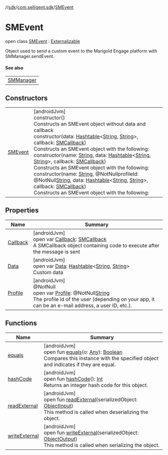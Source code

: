 //[sdk](../../../index.md)/[com.selligent.sdk](../index.md)/[SMEvent](index.md)

# SMEvent

open class [SMEvent](index.md) : [Externalizable](https://developer.android.com/reference/kotlin/java/io/Externalizable.html)

Object used to send a custom event to the Marigold Engage platform with SMManager.sendEvent.

#### See also

| |
|---|
| [SMManager](../-s-m-manager/send-s-m-event.md) |

## Constructors

| | |
|---|---|
| [SMEvent](-s-m-event.md) | [androidJvm]<br>constructor()<br>Constructs an SMEvent object without data and callback<br>constructor(data: [Hashtable](https://developer.android.com/reference/kotlin/java/util/Hashtable.html)&lt;[String](https://developer.android.com/reference/kotlin/java/lang/String.html), [String](https://developer.android.com/reference/kotlin/java/lang/String.html)&gt;, callback: [SMCallback](../-s-m-callback/index.md))<br>Constructs an SMEvent object with the following:<br>constructor(name: [String](https://developer.android.com/reference/kotlin/java/lang/String.html), data: [Hashtable](https://developer.android.com/reference/kotlin/java/util/Hashtable.html)&lt;[String](https://developer.android.com/reference/kotlin/java/lang/String.html), [String](https://developer.android.com/reference/kotlin/java/lang/String.html)&gt;, callback: [SMCallback](../-s-m-callback/index.md))<br>Constructs an SMEvent object with the following:<br>constructor(name: [String](https://developer.android.com/reference/kotlin/java/lang/String.html), @NotNullprofileId: @NotNull[String](https://developer.android.com/reference/kotlin/java/lang/String.html), data: [Hashtable](https://developer.android.com/reference/kotlin/java/util/Hashtable.html)&lt;[String](https://developer.android.com/reference/kotlin/java/lang/String.html), [String](https://developer.android.com/reference/kotlin/java/lang/String.html)&gt;, callback: [SMCallback](../-s-m-callback/index.md))<br>Constructs an SMEvent object with the following: |

## Properties

| Name | Summary |
|---|---|
| [Callback](-callback.md) | [androidJvm]<br>open var [Callback](-callback.md): [SMCallback](../-s-m-callback/index.md)<br>A SMCallback object containing code to execute after the message is sent |
| [Data](-data.md) | [androidJvm]<br>open var [Data](-data.md): [Hashtable](https://developer.android.com/reference/kotlin/java/util/Hashtable.html)&lt;[String](https://developer.android.com/reference/kotlin/java/lang/String.html), [String](https://developer.android.com/reference/kotlin/java/lang/String.html)&gt;<br>Custom data |
| [Profile](-profile.md) | [androidJvm]<br>@NotNull<br>open var [Profile](-profile.md): @NotNull[String](https://developer.android.com/reference/kotlin/java/lang/String.html)<br>The profile id of the user (depending on your app, it can be an e-mail address, a user ID, etc.). |

## Functions

| Name | Summary |
|---|---|
| [equals](equals.md) | [androidJvm]<br>open fun [equals](equals.md)(o: [Any](https://kotlinlang.org/api/latest/jvm/stdlib/kotlin/-any/index.html)): [Boolean](https://kotlinlang.org/api/latest/jvm/stdlib/kotlin/-boolean/index.html)<br>Compares this instance with the specified object and indicates if they are equal. |
| [hashCode](hash-code.md) | [androidJvm]<br>open fun [hashCode](hash-code.md)(): [Int](https://kotlinlang.org/api/latest/jvm/stdlib/kotlin/-int/index.html)<br>Returns an integer hash code for this object. |
| [readExternal](read-external.md) | [androidJvm]<br>open fun [readExternal](read-external.md)(serializedObject: [ObjectInput](https://developer.android.com/reference/kotlin/java/io/ObjectInput.html))<br>This method is called when deserializing the object. |
| [writeExternal](write-external.md) | [androidJvm]<br>open fun [writeExternal](write-external.md)(serializedObject: [ObjectOutput](https://developer.android.com/reference/kotlin/java/io/ObjectOutput.html))<br>This method is called when serializing the object. |
